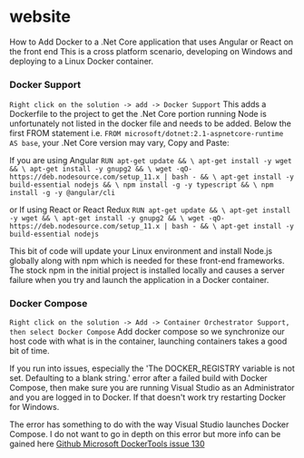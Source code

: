 # website

How to Add Docker to a .Net Core application that uses Angular or React on the front end
This is a cross platform scenario, developing on Windows and deploying to a Linux Docker container.

### Docker Support
`Right click on the solution -> add -> Docker Support`
This adds a Dockerfile to the project to get the .Net Core portion running
Node is unfortunately not listed in the docker file and needs to be added.
Below the first FROM statement i.e. `FROM microsoft/dotnet:2.1-aspnetcore-runtime AS base`, your .Net Core version may vary,
Copy and Paste:

If you are using Angular
`RUN apt-get update && \
    apt-get install -y wget && \
    apt-get install -y gnupg2 && \
    wget -qO- https://deb.nodesource.com/setup_11.x | bash - && \
    apt-get install -y build-essential nodejs && \
	npm install -g -y typescript && \
	npm install -g -y @angular/cli`

or If using React or React Redux
`RUN apt-get update && \
    apt-get install -y wget && \
    apt-get install -y gnupg2 && \
    wget -qO- https://deb.nodesource.com/setup_11.x | bash - && \
    apt-get install -y build-essential nodejs`

This bit of code will update your Linux environment and install Node.js globally along with npm which is needed for these front-end frameworks.
The stock npm in the initial project is installed locally and causes a server failure when you try and launch the application in a Docker container.

### Docker Compose
`Right click on the solution -> Add -> Container Orchestrator Support, then select Docker Compose`
Add docker compose so we synchronize our host code with what is in the container, launching containers takes a good bit of time.

If you run into issues, especially the 'The DOCKER_REGISTRY variable is not set. Defaulting to a blank string.' error after a failed build with Docker Compose,
then make sure you are running Visual Studio as an Administrator and you are logged in to Docker. If that doesn't work try restarting Docker for Windows.

The error has something to do with the way Visual Studio launches Docker Compose. I do not want to go in depth on this error but more info can be gained here [Github Microsoft DockerTools issue 130](https://github.com/Microsoft/DockerTools/issues/130#issuecomment-402936232)
